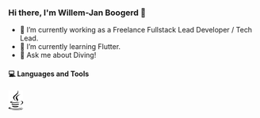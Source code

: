 ### Hi there, I'm Willem-Jan Boogerd 👋

- 🔭 I’m currently working as a Freelance Fullstack Lead Developer / Tech Lead.
- 🌱 I’m currently learning Flutter.
- 💬 Ask me about Diving!

#### 💻 Languages and Tools
<img src="https://raw.githubusercontent.com/wjboogerd/wjboogerd/master/images/java-brands.svg" alt="Java" title="Java" height="40"/> 

<!--
**wjboogerd/wjboogerd** is a ✨ _special_ ✨ repository because its `README.md` (this file) appears on your GitHub profile.

Here are some ideas to get you started:

- 🔭 I’m currently working on ...
- 🌱 I’m currently learning ...
- 👯 I’m looking to collaborate on ...
- 🤔 I’m looking for help with ...
- 💬 Ask me about ...
- 📫 How to reach me: ...
- 😄 Pronouns: ...
- ⚡ Fun fact: ...
-->
